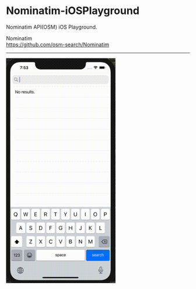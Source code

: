 # Nominatim-iOSPlayground
Nominatim API(OSM) iOS Playground.

Nominatim  
https://github.com/osm-search/Nominatim

---

<img src="https://raw.githubusercontent.com/daisuke-t-jp/Nominatim-iOSPlayground/master/demo.gif" width="300px">
